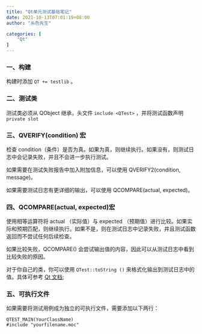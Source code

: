 ```yaml
---
title: "Qt单元测试基础笔记"
date: 2021-10-13T07:01:19+08:00
author: "糸色先生"

categories: [
    "Qt"
]
---
```


### 一、构建
构建时添加 `QT += testlib` 。

### 二、测试类
测试类必须从 QObject 继承，头文件 `include <QTest>` ，并将测试函数声明 `private slot`

### 三、QVERIFY(condition) 宏

检查 condition（条件）是否为真。如果为真，则继续执行。如果没有，则测试日志中会记录失败，并且不会进一步执行测试。

如果需要在测试失败报告中加入附加信息，可以使用 QVERIFY2(condition, message)。

如果需要测试日志有更详细的输出，可以使用 QCOMPARE(actual, expected)。

### 四、QCOMPARE(actual, expected)宏

使用相等运算符将 actual （实际值）与 expected （预期值）进行比较。如果实际和预期匹配，则继续执行。如果不是，则在测试日志中记录失败，并且测试函数返回而不尝试任何后续检查。

如果比较失败，QCOMPARE() 会尝试输出值的内容，因此可以从测试日志中看到比较失败的原因。

对于你自己的类，你可以使用 `QTest::toString ()` 来格式化输出到测试日志中的值。具体可参考 [Qt 文档](https://doc.qt.io/qt-6/qtest.html#QCOMPARE);

### 五、可执行文件

如果需要将测试用例成为独立的可执行文件，需要添加以下两行：

```
QTEST_MAIN(YourClassName)
#include "yourfilename.moc"
```